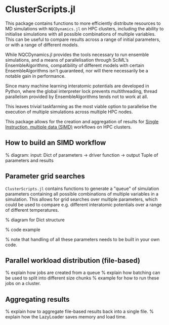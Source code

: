 # ClusterScripts.jl

This package contains functions to more efficiently distribute resources to MD simulations with `NQCDynamics.jl` on HPC clusters, including the ability to initialise simulations with all possible combinations of multiple variables.
This can be useful to compare results across a range of initial parameters, or with a range of different models.

While NQCDynamics.jl provides the tools necessary to run ensemble simulations, and a means of parallelisation through SciML’s EnsembleAlgorithms, compatibility of different models with certain EnsembleAlgorithms isn’t guaranteed, nor will there necessarily be a notable gain in performance.

Since many machine learning interatomic potentials are developed in Python, where the global interpreter lock prevents multithreading, thread parallelism provided by EnsembleAlgorithms tends not to work at all.

This leaves trivial taskfarming as the most viable option to parallelise the execution of multiple simulations across multiple HPC nodes.

This package allows for the creation and aggregation of results for [Single Instruction, multiple data (SIMD)](https://en.wikipedia.org/wiki/Single_instruction,_multiple_data) workflows on HPC clusters.

## How to build an SIMD workflow

% diagram: input: Dict of parameters -> driver function -> output Tuple of parameters and results

## Parameter grid searches

`ClusterScripts.jl` contains functions to generate a "queue" of simulation parameters containing all possible combinations of multiple variables in a simulation.
This allows for grid searches over multiple parameters, which could be used to compare e.g. different interatomic potentials over a range of different temperatures.

% diagram for Dict structure

% code example

% note that handling of all these parameters needs to be built in your own code.

## Parallel workload distribution (file-based)

% explain how jobs are created from a queue
% explain how batching can be used to split into different size chunks
% example for how to run these jobs on a cluster.

## Aggregating results

% explain how to aggregate file-based results back into a single file.
% explain how the LazyLoader saves memory and load time.
